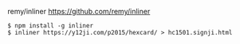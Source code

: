 remy/inliner https://github.com/remy/inliner

```
$ npm install -g inliner
$ inliner https://y12ji.com/p2015/hexcard/ > hc1501.signji.html
```
